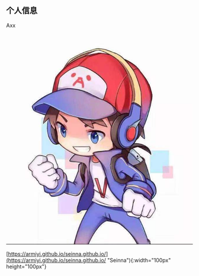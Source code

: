 ## 个人信息
  Axx

![证件照](01.jpg)



[https://armiyi.github.io/seinna.github.io/](https://armiyi.github.io/seinna.github.io/ "Seinna"){:width="100px" height="100px"}

